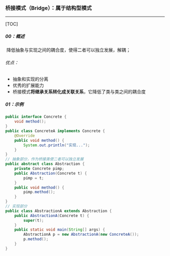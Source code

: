 ### 桥接模式（Bridge）：属于结构型模式

------

[TOC]

##### 00：概述

​	降低抽象与实现之间的耦合度，使得二者可以独立发展，解耦；

###### 优点：

- 抽象和实现的分离
- 优秀的扩展能力
- 桥接模式**将继承关系转化成关联关系**，它降低了类与类之间的耦合度

##### 01：示例

```java
public interface Concrete {
    void method();
}
public class ConcreteA implements Concrete {
    @Override
    public void method() {
        System.out.println("实现...");
    }
}
// 抽象部分，作为桥接类使二者可以独立发展
public abstract class Abstraction {
    private Concrete pimp;
    public Abstraction(Concrete t) {
        pimp = t;
    }
    public void method() {
        pimp.method();
    }
}
// 实现部分
public class AbstractionA extends Abstraction {
    public AbstractionA(Concrete t) {
        super(t);
    }
    public static void main(String[] args) {
        AbstractionA p = new AbstractionA(new ConcreteA());
        p.method();
    }
}
```

